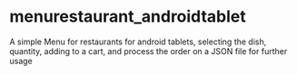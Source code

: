 # menurestaurant_androidtablet
A simple Menu for restaurants for android tablets, selecting the dish, quantity, adding to a cart, and process the order on a JSON file for further usage
